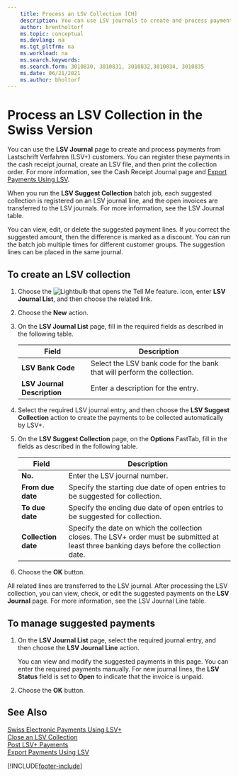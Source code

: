```yaml
---
    title: Process an LSV Collection [CH]
    description: You can use LSV journals to create and process payments from Lastschrift Verfahren (LSV+) customers. 
    author: brentholtorf
    ms.topic: conceptual
    ms.devlang: na
    ms.tgt_pltfrm: na
    ms.workload: na
    ms.search.keywords:
    ms.search.form: 3010830, 3010831, 3010832,3010834, 3010835
    ms.date: 06/21/2021
    ms.author: bholtorf
---
```

# Process an LSV Collection in the Swiss Version
You can use the **LSV Journal** page to create and process payments from Lastschrift Verfahren (LSV+) customers. You can register these payments in the cash receipt journal, create an LSV file, and then print the collection order. For more information, see the Cash Receipt Journal page and [Export Payments Using LSV](how-to-export-payments-using-lsv.md).  

When you run the **LSV Suggest Collection** batch job, each suggested collection is registered on an LSV journal line, and the open invoices are transferred to the LSV journals. For more information, see the LSV Journal table.  

You can view, edit, or delete the suggested payment lines. If you correct the suggested amount, then the difference is marked as a discount. You can run the batch job multiple times for different customer groups. The suggestion lines can be placed in the same journal.  

## To create an LSV collection  

1.  Choose the ![Lightbulb that opens the Tell Me feature.](../../media/ui-search/search_small.png "Tell me what you want to do") icon, enter **LSV Journal List**, and then choose the related link.  
2.  Choose the **New** action.  
3.  On the **LSV Journal List** page, fill in the required fields as described in the following table.  

    |Field|Description|  
    |---------------------------------|---------------------------------------|  
    |**LSV Bank Code**|Select the LSV bank code for the bank that will perform the collection.|  
    |**LSV Journal Description**|Enter a description for the entry.|

4.  Select the required LSV journal entry, and then choose the **LSV Suggest Collection** action to create the payments to be collected automatically by LSV+.  
5.  On the **LSV Suggest Collection** page, on the **Options** FastTab, fill in the fields as described in the following table.  

    |Field|Description|  
    |---------------------------------|---------------------------------------|  
    |**No.**|Enter the LSV journal number.|  
    |**From due date**|Specify the starting due date of open entries to be suggested for collection.|  
    |**To due date**|Specify the ending due date of open entries to be suggested for collection.|  
    |**Collection date**|Specify the date on which the collection closes. The LSV+ order must be submitted at least three banking days before the collection date.|  

6.  Choose the **OK** button.  

All related lines are transferred to the LSV journal. After processing the LSV collection, you can view, check, or edit the suggested payments on the **LSV Journal** page. For more information, see the LSV Journal Line table.  

## To manage suggested payments  

1.  On the **LSV Journal List** page, select the required journal entry, and then choose the **LSV Journal Line** action.  

    You can view and modify the suggested payments in this page. You can enter the required payments manually. For new journal lines, the **LSV Status** field is set to **Open** to indicate that the invoice is unpaid.  

3.  Choose the **OK** button.  

## See Also  
 [Swiss Electronic Payments Using LSV+](swiss-electronic-payments-using-lsv-.md)   
 [Close an LSV Collection](how-to-close-an-lsv-collection.md)   
 [Post LSV+ Payments](how-to-post-lsv-payments.md)   
 [Export Payments Using LSV](how-to-export-payments-using-lsv.md)


[!INCLUDE[footer-include](../../includes/footer-banner.md)]